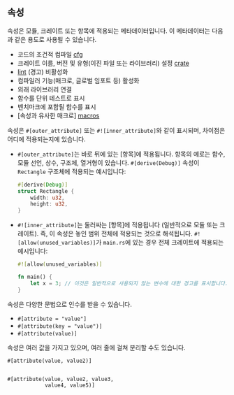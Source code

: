 ## 속성

속성은 모듈, 크레이트 또는 항목에 적용되는 메타데이터입니다. 이 메타데이터는 다음과 같은 용도로 사용될 수 있습니다.

<!-- TODO: 이들을 각각의 예제로 연결하세요 -->

* 코드의 조건적 컴파일 [cfg]
* 크레이트 이름, 버전 및 유형(이진 파일 또는 라이브러리) 설정 [crate]
* [lint] (경고) 비활성화
* 컴파일러 기능(매크로, 글로벌 임포트 등) 활성화
* 외래 라이브러리 연결
* 함수를 단위 테스트로 표시
* 벤치마크에 포함될 함수를 표시
* [속성과 유사한 매크로] [macros]

속성은 `#[outer_attribute]` 또는 `#![inner_attribute]`와 같이 표시되며,
차이점은 어디에 적용되는지에 있습니다.

- `#[outer_attribute]`는 바로 뒤에 있는 [항목]에 적용됩니다. 항목의 예로는 함수, 모듈 선언, 상수, 구조체, 열거형이 있습니다. `#[derive(Debug)]` 속성이 `Rectangle` 구조체에 적용되는 예시입니다:
  ```rust
  #[derive(Debug)]
  struct Rectangle {
      width: u32,
      height: u32,
  }
  ```

- `#![inner_attribute]`는 둘러싸는 [항목]에 적용됩니다 (일반적으로 모듈 또는 크레이트). 즉, 이 속성은 놓인 범위 전체에 적용되는 것으로 해석됩니다. `#![allow(unused_variables)]`가 `main.rs`에 있는 경우 전체 크레이트에 적용되는 예시입니다:
  ```rust
  #![allow(unused_variables)]

  fn main() {
      let x = 3; // 이것은 일반적으로 사용되지 않는 변수에 대한 경고를 표시합니다.
  }
  ```

속성은 다양한 문법으로 인수를 받을 수 있습니다.

* `#[attribute = "value"]`
* `#[attribute(key = "value")]`
* `#[attribute(value)]`

속성은 여러 값을 가지고 있으며, 여러 줄에 걸쳐 분리할 수도 있습니다.

```rust,ignore
#[attribute(value, value2)]


#[attribute(value, value2, value3,
            value4, value5)]
```

[cfg]: attribute/cfg.md
[crate]: attribute/crate.md
[item]: https://doc.rust-lang.org/stable/reference/items.html
[lint]: https://en.wikipedia.org/wiki/Lint_%28software%29
[macros]: https://doc.rust-lang.org/book/ch19-06-macros.html#attribute-like-macros
